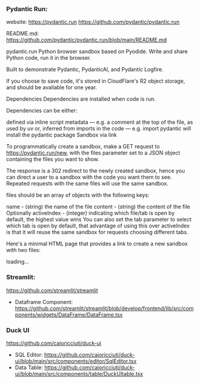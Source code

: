 ### Pydantic Run:
website: https://pydantic.run
https://github.com/pydantic/pydantic.run

README.md: https://github.com/pydantic/pydantic.run/blob/main/README.md

pydantic.run
Python browser sandbox based on Pyodide. Write and share Python code, run it in the browser.

Built to demonstrate Pydantic, PydanticAI, and Pydantic Logfire.

If you choose to save code, it's stored in CloudFlare's R2 object storage, and should be available for one year.

Dependencies
Dependencies are installed when code is run.

Dependencies can be either:

defined via inline script metadata — e.g. a comment at the top of the file, as used by uv
or, inferred from imports in the code — e.g. import pydantic will install the pydantic package
Sandbox via link

To programmatically create a sandbox, make a GET request to https://pydantic.run/new, with the files parameter set to a JSON object containing the files you want to show.

The response is a 302 redirect to the newly created sandbox, hence you can direct a user to a sandbox with the code you want them to see. Repeated requests with the same files will use the same sandbox.

files should be an array of objects with the following keys:

name - (string) the name of the file
content - (string) the content of the file
Optionally activeIndex - (integer) indicating which file/tab is open by default, the highest value wins
You can also set the tab parameter to select which tab is open by default, that advantage of using this over activeIndex is that it will reuse the same sandbox for requests choosing different tabs.

Here's a minimal HTML page that provides a link to create a new sandbox with two files:

<div>loading...</div>
<script>
  const files = [
    {
      name: 'main.py',
      content: 'print("This is an example!")',
      activeIndex: 1,
    },
    {
      name: 'another.py',
      content: 'x = 42\nprint(f"The answer is {x}")',
    },
  ]
  const redirectUrl = new URL('https://pydantic.run/new')
  redirectUrl.searchParams.append('files', JSON.stringify(files))
  document.querySelector('div').innerHTML = `<a href="${redirectUrl}">Click here to create a new sandbox</a>`
</script>


### Streamlit:
https://github.com/streamlit/streamlit

- Dataframe Component:
  https://github.com/streamlit/streamlit/blob/develop/frontend/lib/src/components/widgets/DataFrame/DataFrame.tsx


### Duck UI
https://github.com/caioricciuti/duck-ui

- SQL Editor: https://github.com/caioricciuti/duck-ui/blob/main/src/components/editor/SqlEditor.tsx
- Data Table: https://github.com/caioricciuti/duck-ui/blob/main/src/components/table/DuckUItable.tsx